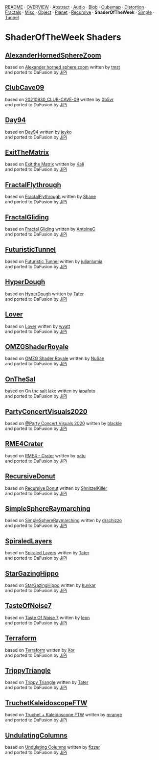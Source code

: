 
  <!--                                                             -->
  <!--           THIS IS AN AUTOMATICALLY GENERATED FILE           -->
  <!--                                                             -->
  <!--                  D O   N O T   E D I T ! ! !                -->
  <!--                                                             -->
  <!--  ALL CHANGES WILL BE OVERWRITTEN WITHOUT ANY FURTHER NOTICE -->
  <!--                                                             -->


[README](../README.md) · [OVERVIEW](../OVERVIEW.md) · [Abstract](../Abstract/README.md) · [Audio](../Audio/README.md) · [Blob](../Blob/README.md) · [Cubemap](../Cubemap/README.md) · [Distortion](../Distortion/README.md) · [Fractals](../Fractals/README.md) · [Misc](../Misc/README.md) · [Object](../Object/README.md) · [Planet](../Planet/README.md) · [Recursive](../Recursive/README.md) · **ShaderOfTheWeek** · [Simple](../Simple/README.md) · [Tunnel](../Tunnel/README.md)

# ShaderOfTheWeek Shaders

## **[AlexanderHornedSphereZoom](AlexanderHornedSphereZoom.md)**
based on [Alexander horned sphere zoom](https://www.shadertoy.com/view/ttyGzW) written by [tmst](https://www.shadertoy.com/user/tmst)<br />and ported to DaFusion by [JiPi](../../Site/Profiles/JiPi.md)

## **[ClubCave09](ClubCave09.md)**
based on [20210930_CLUB-CAVE-09](https://www.shadertoy.com/view/ss3SD8) written by [0b5vr](https://www.shadertoy.com/user/0b5vr)<br />and ported to DaFusion by [JiPi](../../Site/Profiles/JiPi.md)

## **[Day94](Day94.md)**
based on [Day94](https://www.shadertoy.com/view/tdXcWM) written by [jeyko](https://www.shadertoy.com/user/jeyko)<br />and ported to DaFusion by [JiPi](../../Site/Profiles/JiPi.md)

## **[ExitTheMatrix](ExitTheMatrix.md)**
based on [Exit the Matrix](https://www.shadertoy.com/view/NlsXDH) written by [Kali](https://www.shadertoy.com/user/Kali)<br />and ported to DaFusion by [JiPi](../../Site/Profiles/JiPi.md)

## **[FractalFlythrough](FractalFlythrough.md)**
based on [FractalFlythrough](https://www.shadertoy.com/view/4s3SRN) written by [Shane](https://www.shadertoy.com/user/Shane)<br />and ported to DaFusion by [JiPi](../../Site/Profiles/JiPi.md)

## **[FractalGliding](FractalGliding.md)**
based on [Fractal Gliding](https://www.shadertoy.com/view/ftGGDR) written by [AntoineC](https://www.shadertoy.com/user/AntoineC)<br />and ported to DaFusion by [JiPi](../../Site/Profiles/JiPi.md)

## **[FuturisticTunnel](FuturisticTunnel.md)**
based on [Futuristic Tunnel](https://www.shadertoy.com/view/wdScRd) written by [julianlumia](https://www.shadertoy.com/user/julianlumia)<br />and ported to DaFusion by [JiPi](../../Site/Profiles/JiPi.md)

## **[HyperDough](HyperDough.md)**
based on [HyperDough](https://www.shadertoy.com/view/7tcGWB) written by [Tater](https://www.shadertoy.com/user/Tater)<br />and ported to DaFusion by [JiPi](../../Site/Profiles/JiPi.md)

## **[Lover](Lover.md)**
based on [Lover](https://www.shadertoy.com/view/fsjyR3) written by [wyatt](https://www.shadertoy.com/user/wyatt)<br />and ported to DaFusion by [JiPi](../../Site/Profiles/JiPi.md)

## **[OMZGShaderRoyale](OMZGShaderRoyale.md)**
based on [OMZG Shader Royale](https://www.shadertoy.com/view/stXyWN) written by [NuSan](https://www.shadertoy.com/user/NuSan)<br />and ported to DaFusion by [JiPi](../../Site/Profiles/JiPi.md)

## **[OnTheSal](OnTheSal.md)**
based on [On the salt lake](https://www.shadertoy.com/view/fsXcR8) written by [iapafoto](https://www.shadertoy.com/user/iapafoto)<br />and ported to DaFusion by [JiPi](../../Site/Profiles/JiPi.md)

## **[PartyConcertVisuals2020](PartyConcertVisuals2020.md)**
based on [@Party Concert Visuals 2020](https://www.shadertoy.com/view/WtscW4) written by [blackle](https://www.shadertoy.com/user/blackle)<br />and ported to DaFusion by [JiPi](../../Site/Profiles/JiPi.md)

## **[RME4Crater](RME4Crater.md)**
based on [RME4 - Crater](https://www.shadertoy.com/view/MlSBDt) written by [patu](https://www.shadertoy.com/user/patu)<br />and ported to DaFusion by [JiPi](../../Site/Profiles/JiPi.md)

## **[RecursiveDonut](RecursiveDonut.md)**
based on [Recursive Donut](https://www.shadertoy.com/view/tls3WB) written by [ShnitzelKiller](https://www.shadertoy.com/user/ShnitzelKiller)<br />and ported to DaFusion by [JiPi](../../Site/Profiles/JiPi.md)

## **[SimpleSphereRaymarching](SimpleSphereRaymarching.md)**
based on [SimpleSphereRaymarching](https://www.shadertoy.com/view/wdjSRc) written by [drschizzo](https://www.shadertoy.com/user/drschizzo)<br />and ported to DaFusion by [JiPi](../../Site/Profiles/JiPi.md)

## **[SpiraledLayers](SpiraledLayers.md)**
based on [Spiraled Layers](https://www.shadertoy.com/view/Ns3XWf) written by [Tater](https://www.shadertoy.com/user/Tater)<br />and ported to DaFusion by [JiPi](../../Site/Profiles/JiPi.md)

## **[StarGazingHippo](StarGazingHippo.md)**
based on [StarGazingHippo](https://www.shadertoy.com/view/4tGfz3) written by [kuvkar](https://www.shadertoy.com/user/kuvkar)<br />and ported to DaFusion by [JiPi](../../Site/Profiles/JiPi.md)

## **[TasteOfNoise7](TasteOfNoise7.md)**
based on [Taste Of Noise 7](https://www.shadertoy.com/view/NddSWs) written by [leon](https://www.shadertoy.com/user/leon)<br />and ported to DaFusion by [JiPi](../../Site/Profiles/JiPi.md)

## **[Terraform](Terraform.md)**
based on [Terraform](https://www.shadertoy.com/view/NsdXDs) written by [Xor](https://www.shadertoy.com/user/Xor)<br />and ported to DaFusion by [JiPi](../../Site/Profiles/JiPi.md)

## **[TrippyTriangle](TrippyTriangle.md)**
based on [Trippy Triangle](https://www.shadertoy.com/view/fslcDS) written by [Tater](https://www.shadertoy.com/user/Tater)<br />and ported to DaFusion by [JiPi](../../Site/Profiles/JiPi.md)

## **[TruchetKaleidoscopeFTW](TruchetKaleidoscopeFTW.md)**
based on [Truchet + Kaleidoscope FTW](https://www.shadertoy.com/view/7lKSWW) written by [mrange](https://www.shadertoy.com/user/mrange)<br />and ported to DaFusion by [JiPi](../../Site/Profiles/JiPi.md)

## **[UndulatingColumns](UndulatingColumns.md)**
based on [Undulating Columns](https://www.shadertoy.com/view/WlXXDH) written by [fizzer](https://www.shadertoy.com/user/fizzer)<br />and ported to DaFusion by [JiPi](../../Site/Profiles/JiPi.md)

